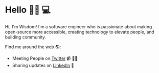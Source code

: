 # Hello 👋🏾 💻

Hi, I'm Wisdom! I'm a software engineer who is passionate about making open-source more accessible, creating technology to elevate people, and building community. 

Find me around the web 🌎:
- Meeting People on <a href="https://twitter.com/wisdomosinach">Twitter</a>  📹 ✍🏾
- Sharing updates on <a href="https://www.linkedin.com/in/wisdom-osinachi-b17694b2/">LinkedIn</a> 💼

